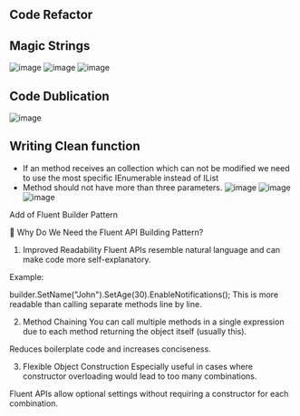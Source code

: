## Code Refactor 
## Magic Strings
![image](https://github.com/user-attachments/assets/5f3d4e23-e1f5-43ae-bac3-810878b567eb)
![image](https://github.com/user-attachments/assets/404b5c9a-e791-49bb-b490-5d30bed89df8)
![image](https://github.com/user-attachments/assets/334e2f7d-fc89-43a7-ad28-661e6dc06944)

## Code Dublication
![image](https://github.com/user-attachments/assets/51d79f02-d8a6-4584-87bf-ee1652b50f39)

## Writing Clean function
- If an method receives an collection which can not be modified we need to use the most specific IEnumerable
instead of IList
- Method should not have more than three parameters.
  ![image](https://github.com/user-attachments/assets/0d91d287-58b0-4758-bdd6-e2eff28ab1ce)
  ![image](https://github.com/user-attachments/assets/d65ca030-755e-468a-b927-f60b8207a2a2)
  ![image](https://github.com/user-attachments/assets/e0700e0a-8f4e-4172-b995-820dcb2bf30b)












Add of Fluent Builder Pattern

🔧 Why Do We Need the Fluent API Building Pattern?
1. Improved Readability
Fluent APIs resemble natural language and can make code more self-explanatory.

Example:


builder.SetName("John").SetAge(30).EnableNotifications();
This is more readable than calling separate methods line by line.

2. Method Chaining
You can call multiple methods in a single expression due to each method returning the object itself (usually this).

Reduces boilerplate code and increases conciseness.

3. Flexible Object Construction
Especially useful in cases where constructor overloading would lead to too many combinations.

Fluent APIs allow optional settings without requiring a constructor for each combination.
